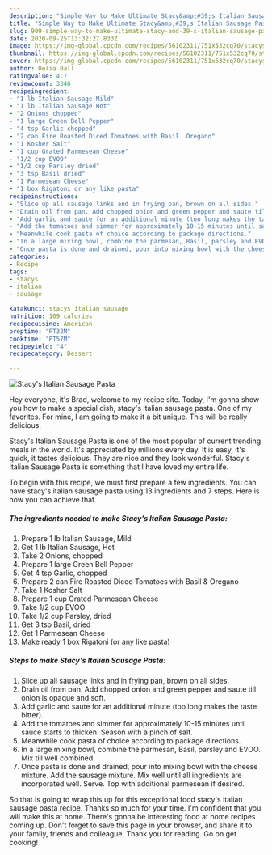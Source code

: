```yaml
---
description: "Simple Way to Make Ultimate Stacy&amp;#39;s Italian Sausage Pasta"
title: "Simple Way to Make Ultimate Stacy&amp;#39;s Italian Sausage Pasta"
slug: 909-simple-way-to-make-ultimate-stacy-and-39-s-italian-sausage-pasta
date: 2020-09-25T13:32:27.833Z
image: https://img-global.cpcdn.com/recipes/56102311/751x532cq70/stacys-italian-sausage-pasta-recipe-main-photo.jpg
thumbnail: https://img-global.cpcdn.com/recipes/56102311/751x532cq70/stacys-italian-sausage-pasta-recipe-main-photo.jpg
cover: https://img-global.cpcdn.com/recipes/56102311/751x532cq70/stacys-italian-sausage-pasta-recipe-main-photo.jpg
author: Delia Ball
ratingvalue: 4.7
reviewcount: 3346
recipeingredient:
- "1 lb Italian Sausage Mild"
- "1 lb Italian Sausage Hot"
- "2 Onions chopped"
- "1 large Green Bell Pepper"
- "4 tsp Garlic chopped"
- "2 can Fire Roasted Diced Tomatoes with Basil  Oregano"
- "1 Kosher Salt"
- "1 cup Grated Parmesean Cheese"
- "1/2 cup EVOO"
- "1/2 cup Parsley dried"
- "3 tsp Basil dried"
- "1 Parmesean Cheese"
- "1 box Rigatoni or any like pasta"
recipeinstructions:
- "Slice up all sausage links and in frying pan, brown on all sides."
- "Drain oil from pan. Add chopped onion and green pepper and saute till onion is opaque and soft."
- "Add garlic and saute for an additional minute (too long makes the taste bitter)."
- "Add the tomatoes and simmer for approximately 10-15 minutes until sauce starts to thicken. Season with a pinch of salt."
- "Meanwhile cook pasta of choice according to package directions."
- "In a large mixing bowl, combine the parmesan, Basil, parsley and EVOO. Mix till well combined."
- "Once pasta is done and drained, pour into mixing bowl with the cheese mixture. Add the sausage mixture. Mix well until all ingredients are incorporated well. Serve. Top with additional parmesean if desired."
categories:
- Recipe
tags:
- stacys
- italian
- sausage

katakunci: stacys italian sausage 
nutrition: 109 calories
recipecuisine: American
preptime: "PT32M"
cooktime: "PT57M"
recipeyield: "4"
recipecategory: Dessert

---
```



![Stacy&#39;s Italian Sausage Pasta](https://img-global.cpcdn.com/recipes/56102311/751x532cq70/stacys-italian-sausage-pasta-recipe-main-photo.jpg)

Hey everyone, it's Brad, welcome to my recipe site. Today, I'm gonna show you how to make a special dish, stacy&#39;s italian sausage pasta. One of my favorites. For mine, I am going to make it a bit unique. This will be really delicious.



Stacy&#39;s Italian Sausage Pasta is one of the most popular of current trending meals in the world. It's appreciated by millions every day. It is easy, it's quick, it tastes delicious. They are nice and they look wonderful. Stacy&#39;s Italian Sausage Pasta is something that I have loved my entire life.


To begin with this recipe, we must first prepare a few ingredients. You can have stacy&#39;s italian sausage pasta using 13 ingredients and 7 steps. Here is how you can achieve that.

<!--inarticleads1-->

##### The ingredients needed to make Stacy&#39;s Italian Sausage Pasta:

1. Prepare 1 lb Italian Sausage, Mild
1. Get 1 lb Italian Sausage, Hot
1. Take 2 Onions, chopped
1. Prepare 1 large Green Bell Pepper
1. Get 4 tsp Garlic, chopped
1. Prepare 2 can Fire Roasted Diced Tomatoes with Basil &amp; Oregano
1. Take 1 Kosher Salt
1. Prepare 1 cup Grated Parmesean Cheese
1. Take 1/2 cup EVOO
1. Take 1/2 cup Parsley, dried
1. Get 3 tsp Basil, dried
1. Get 1 Parmesean Cheese
1. Make ready 1 box Rigatoni (or any like pasta)




<!--inarticleads2-->

##### Steps to make Stacy&#39;s Italian Sausage Pasta:

1. Slice up all sausage links and in frying pan, brown on all sides.
1. Drain oil from pan. Add chopped onion and green pepper and saute till onion is opaque and soft.
1. Add garlic and saute for an additional minute (too long makes the taste bitter).
1. Add the tomatoes and simmer for approximately 10-15 minutes until sauce starts to thicken. Season with a pinch of salt.
1. Meanwhile cook pasta of choice according to package directions.
1. In a large mixing bowl, combine the parmesan, Basil, parsley and EVOO. Mix till well combined.
1. Once pasta is done and drained, pour into mixing bowl with the cheese mixture. Add the sausage mixture. Mix well until all ingredients are incorporated well. Serve. Top with additional parmesean if desired.




So that is going to wrap this up for this exceptional food stacy&#39;s italian sausage pasta recipe. Thanks so much for your time. I'm confident that you will make this at home. There's gonna be interesting food at home recipes coming up. Don't forget to save this page in your browser, and share it to your family, friends and colleague. Thank you for reading. Go on get cooking!
